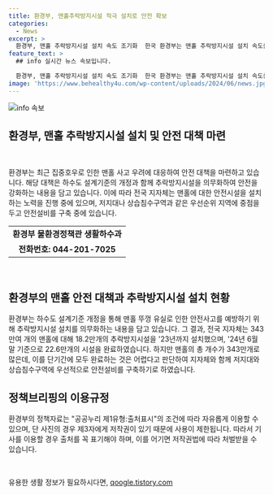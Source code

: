 ```yaml
---
title: 환경부, 맨홀추락방지시설 적극 설치로 안전 확보
categories:
  - News
excerpt: >
  환경부, 맨홀 추락방지시설 설치 속도 조기화  한국 환경부는 맨홀 추락방지시설 설치 속도를 높이고, 안전사고를 예방하기 위해 노력하고 있음. 하수도 설계기준을 개정하여 23년까지 18.2만개, 24년 6월말까지 22.6만개 설치 예정. 전체 맨홀 343만개를 단기간에 설치하기 어렵기에 저지대, 상습침수구역 등에 우선 설치될 예정. (문의 : 환경부 물환경정책관 생활하수과 0442017025) [출처: 정책브리핑 www.korea.kr]
feature_text: >
  ## info 실시간 뉴스 속보입니다.

  환경부, 맨홀 추락방지시설 설치 속도 조기화  한국 환경부는 맨홀 추락방지시설 설치 속도를 높이고, 안전사고를 예방하기 위해 노력하고 있음. 하수도 설계기준을 개정하여 23년까지 18.2만개, 24년 6월말까지 22.6만개 설치 예정. 전체 맨홀 343만개를 단기간에 설치하기 어렵기에 저지대, 상습침수구역 등에 우선 설치될 예정. (문의 : 환경부 물환경정책관 생활하수과 0442017025) [출처: 정책브리핑 www.korea.kr]
image: 'https://www.behealthy4u.com/wp-content/uploads/2024/06/news.jpg'
---
```


<p><img src="https://www.behealthy4u.com/wp-content/uploads/2024/06/news.jpg" alt="info 속보" /></p>

<h2 data-ke-size="size26">환경부, 맨홀 추락방지시설 설치 및 안전 대책 마련</h2>

<p data-ke-size="size16">&nbsp;</p>

<p>환경부는 최근 집중호우로 인한 맨홀 사고 우려에 대응하여 안전 대책을 마련하고 있습니다. 해당 대책은 하수도 설계기준의 개정과 함께 추락방지시설을 의무화하여 안전을 강화하는 내용을 담고 있습니다. 이에 따라 전국 지자체는 맨홀에 대한 안전시설을 설치하는 노력을 진행 중에 있으며, 저지대나 상습침수구역과 같은 우선순위 지역에 중점을 두고 안전설비를 구축 중에 있습니다.</p>

<table>
    <tr>
        <td style="text-align: center; height: 17px;"><b>환경부 물환경정책관 생활하수과</b></td>
    </tr>
    <tr>
        <td style="text-align: center; height: 17px;"><b>전화번호: 044-201-7025</b></td>
    </tr>
</table>

<p data-ke-size="size16">&nbsp;</p>

<h2 data-ke-size="size26">환경부의 맨홀 안전 대책과 추락방지시설 설치 현황</h2>

<p>환경부는 하수도 설계기준 개정을 통해 맨홀 뚜껑 유실로 인한 안전사고를 예방하기 위해 추락방지시설 설치를 의무화하는 내용을 담고 있습니다. 그 결과, 전국 지자체는 343만여 개의 맨홀에 대해 18.2만개의 추락방지시설을 '23년까지 설치했으며, '24년 6월말 기준으로 22.6만개의 시설을 완료하였습니다. 하지만 맨홀의 총 개수가 343만개로 많은데, 이를 단기간에 모두 완료하는 것은 어렵다고 판단하여 지자체와 함께 저지대와 상습침수구역에 우선적으로 안전설비를 구축하기로 하였습니다.</p>

<h2 data-ke-size="size26">정책브리핑의 이용규정</h2>

<p>환경부의 정책자료는 "공공누리 제1유형:출처표시"의 조건에 따라 자유롭게 이용할 수 있으며, 단 사진의 경우 제3자에게 저작권이 있기 때문에 사용이 제한됩니다. 따라서 기사를 이용할 경우 출처를 꼭 표기해야 하며, 이를 어기면 저작권법에 따라 처벌받을 수 있습니다.</p>

<p data-ke-size="size16">&nbsp;</p>
유용한 생활 정보가 필요하시다면, <a href="https://qoogle.tistory.com" rel="dofollow">qoogle.tistory.com</a>


